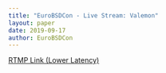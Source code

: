 ```yaml
---
title: "EuroBSDCon - Live Stream: Valemon"
layout: paper
date: 2019-09-17
author: EuroBSDCon
---
```

<script type="text/javascript" src="//eurobsdcon-embed.secdn.net/clappr/0.3.8/clappr.min.js"></script>
<script type="text/javascript" src="//eurobsdcon-embed.secdn.net/clappr/0.3.8/level-selector.min.js"></script>

<div id="se_video_3"></div>

<script type="text/javascript">
var player = new Clappr.Player({
       source: 'https://eurobsdcon-hls.secdn.net/eurobsdcon-live/play/room3.smil/playlist.m3u8',
       parentId: "#se_video_3",
       autoPlay: true ,
       poster: 'https://eurobsdcon-hls.secdn.net/eurobsdcon-live/play/room3/thumbnail.jpg',
       width: '720',
       height: '400',
       plugins: {core: [LevelSelector], playback: []},
});
</script>

[RTMP Link (Lower Latency)](rtmp://eurobsdcon-vsn.secdn.net/eurobsdcon-live/play/room3)

